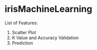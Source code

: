 # irisMachineLearning
List of Features:
1. Scatter Plot
2. K Value and Accuracy Validation
3. Prediction
